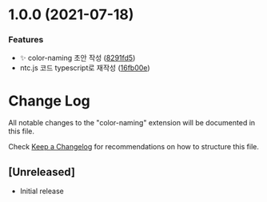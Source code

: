 # 1.0.0 (2021-07-18)


### Features

* :sparkles: color-naming 초안 작성 ([8291fd5](https://github.com/divlook/vscode-color-naming/commit/8291fd52e2301eadaefc13dd0cbad7acc03681e6))
* ntc.js 코드 typescript로 재작성 ([16fb00e](https://github.com/divlook/vscode-color-naming/commit/16fb00ebe0dd41176402d504ca327d1e5d3218df))

# Change Log

All notable changes to the "color-naming" extension will be documented in this file.

Check [Keep a Changelog](http://keepachangelog.com/) for recommendations on how to structure this file.

## [Unreleased]

- Initial release
